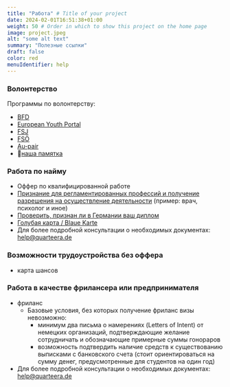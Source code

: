 ```yaml
---
title: "Работа" # Title of your project
date: 2024-02-01T16:51:38+01:00
weight: 50 # Order in which to show this project on the home page
image: project.jpeg
alt: "some alt text"
summary: "Полезные ссылки"
draft: false
color: red
menuIdentifier: help
---
```

### Волонтерство  
   Программы по волонтерству:
   - [BFD](https://www.bundesfreiwilligendienst.de/)
   - [European Youth Portal](https://youth.europa.eu/home_en)
   - [FSJ](https://ich-will-fsj.de/informiere-dich/was-ist-ein-fsj)
   - [FSÖ](https://foej.net/ueberdasfoej/)
   - [Au-pair](https://www.culturalcare.de/neues-abenteuer?&utm_source=google&utm_medium=ppc&utm_campaign=DE_GA_2018_AP_Alpha&utm_term=au%20pair&ls=Online+Marketing&lsd=Google+PPC&gad_source=1&gclid=CjwKCAiA1MCrBhAoEiwAC2d64TE9ddbqtb6j7kzIZYHInyqTx050exDTVd9osjRh4Y9UkoU_sCgLTBoC9TUQAvD_BwE)
   - 🔗[наша памятка](link)

### Работа по найму
   - Оффер по квалифицированной работе  
   - [Признание для регламентированных профессий и получение разрешения на осуществление деятельности](https://www.anerkennung-in-deutschland.de/html/ru/polucheniye-priznaniya.php) (пример: врач, психолог и иное)
   - [Проверить, признан ли в Германии ваш диплом](https://anabin.kmk.org/no_cache/filter/institutionen.html)
   - [Голубая карта / Blaue Karte](https://www.bluecard-eu.de/eu-blue-card-germany/)
   - Для более подробной консультации о необходимых документах: [help@quarteera.de](mailto:help@quarteera.de)

### Возможности трудоустройства без оффера
   - карта шансов 

### Работа в качестве фрилансера или предпринимателя  
   - фриланс  
     - Базовые условия, без которых получение фриланс визы невозможно:
       - минимум два письма о намерениях (Letters of Intent) от немецких организаций, подтверждающие желание сотрудничать и обозначающие примерные суммы гонораров
       - возможность подтвердить наличие средств к существованию выписками с банковского счета (стоит ориентироваться на сумму денег, предусмотренные для студентов на один год)
   - Для более подробной консультации о необходимых документах: [help@quarteera.de](mailto:help@quarteera.de)